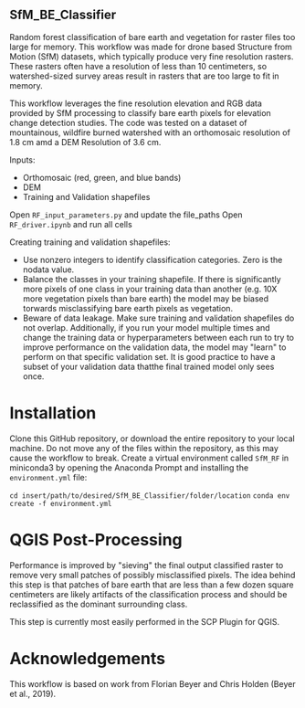 ## SfM_BE_Classifier
Random forest classification of bare earth and vegetation for raster files too large for memory. This workflow was made for drone based Structure from Motion (SfM)  datasets, which typically produce very fine resolution rasters. These rasters often have a resolution of less than 10 centimeters, so watershed-sized survey areas result in rasters that are too large to fit in memory. 

This workflow leverages the fine resolution elevation and RGB data provided by SfM processing to classify bare earth pixels for elevation change detection studies. The code was tested on a dataset of mountainous, wildfire burned watershed with an orthomosaic resolution of 1.8 cm amd a DEM Resolution of 3.6 cm.  

Inputs:
 - Orthomosaic (red, green, and blue bands)
 - DEM
 - Training and Validation shapefiles  

Open `RF_input_parameters.py` and update the file_paths 
Open `RF_driver.ipynb` and run all cells 

Creating training and validation shapefiles:
 - Use nonzero integers to identify classification categories. Zero is the nodata value.
 - Balance the classes in your training shapefile. If there is significantly more pixels of one class in your training data than another (e.g. 10X more vegetation pixels than bare earth) the model may be biased torwards misclassifying bare earth pixels as vegetation.
 - Beware of data leakage. Make sure training and validation shapefiles do not overlap. Additionally, if you run your model multiple times and change the training data or hyperparameters between each run to try to improve performance on the validation data, the model may "learn" to perform on that specific validation set. It is good practice to have a subset of your validation data thatthe final trained model only sees once.


# Installation
Clone this GitHub repository, or download the entire repository to your local machine. Do not move any of the files within the repository, as this may cause the workflow to break.
Create a virtual environment called `SfM_RF` in miniconda3 by opening the Anaconda Prompt and installing the `environment.yml` file:

`cd insert/path/to/desired/SfM_BE_Classifier/folder/location`
`conda env create -f environment.yml`

# QGIS Post-Processing
Performance is improved by "sieving" the final output classified raster to remove very small patches of possibly misclassified pixels. The idea behind this step is that patches of bare earth that are less than a few dozen square centimeters are likely artifacts of the classification process and should be reclassified as the dominant surrounding class. 

This step is currently most easily performed in the SCP Plugin for QGIS. 

# Acknowledgements
This workflow is based on work from Florian Beyer and Chris Holden (Beyer et al., 2019). 

